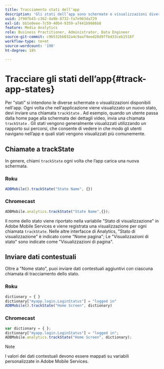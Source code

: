 ```yaml
---
title: Tracciamento stati dell’app
description: 'Gli stati dell’app sono schermate o visualizzazioni diverse all’interno dell’applicazione. Scopri come tracciare lo stato dell’app nell’applicazione utilizzando la chiamata trackState . '
uuid: 2f98fb43-c362-4a9b-8732-fa7e963da729
exl-id: bb1e0eee-7c59-40b4-9359-a7441b9686b8
feature: Media Analytics
role: Business Practitioner, Administrator, Data Engineer
source-git-commit: c96532bb032a4c9aaf9eed28d97fbd33ceb1516f
workflow-type: tm+mt
source-wordcount: '190'
ht-degree: 18%

---
```


# Tracciare gli stati dell’app{#track-app-states}

Per &quot;stati&quot; si intendono le diverse schermate o visualizzazioni disponibili nell&#39;app. Ogni volta che nell&#39;applicazione viene visualizzato un nuovo stato, devi inviare una chiamata `trackState` . Ad esempio, quando un utente passa dalla home page alla schermata dei dettagli video, invia una chiamata `trackState` . Gli stati vengono generalmente visualizzati utilizzando un rapporto sui percorsi, che consente di vedere in che modo gli utenti navigano nell’app e quali stati vengono visualizzati più comunemente.

## Chiamate a trackState

In genere, chiami `trackState` ogni volta che l’app carica una nuova schermata.

### Roku

```js
ADBMobile().trackState("State Name", {})
```

### Chromecast

```js
ADBMobile.analytics.trackState("State Name",{});
```

Il nome dello stato viene riportato nella variabile &quot;Stato di visualizzazione&quot; in Adobe Mobile Services e viene registrata una visualizzazione per ogni chiamata `trackState`. Nelle altre interfacce di Analytics, &quot;Stato di visualizzazione&quot; è indicato come &quot;Nome pagina&quot;; Le &quot;Visualizzazioni di stato&quot; sono indicate come &quot;Visualizzazioni di pagina&quot;.

## Inviare dati contestuali

Oltre a &quot;Nome stato&quot;, puoi inviare dati contestuali aggiuntivi con ciascuna chiamata di tracciamento dello stato.

### Roku

```js
dictionary = { } 
dictionary["myapp.login.LoginStatus"] = "logged in"  
ADBMobile().trackState("Home Screen", dictionary)
```

### Chromecast

```js
var dictionary = { }; 
dictionary["myapp.login.LoginStatus"] = "logged in"; 
ADBMobile.analytics.trackState("Home Screen", dictionary); 
```

>[!NOTE]
>
>I valori dei dati contestuali devono essere mappati su variabili personalizzate in Adobe Mobile Services.
